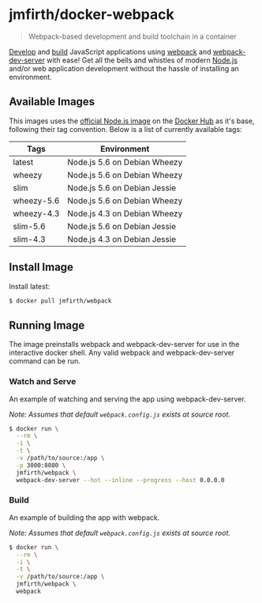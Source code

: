 # jmfirth/docker-webpack

> Webpack-based development and build toolchain in a container

[Develop](###watch-and-serve) and [build](###build) JavaScript applications using [webpack][webpack--url] and [webpack-dev-server][webpack-dev-server--url] with ease!  Get all the bells and whistles of modern [Node.js][nodejs--url] and/or web application development without the hassle of installing an environment.


## Available Images

This images uses the [official Node.js image][docker_hub_node--url] on the [Docker Hub][docker_hub--url] as it's base, following their tag convention.  Below is a list of currently available tags:

| Tags | Environment |
|------|-------------|
| latest | Node.js 5.6 on Debian Wheezy |
| wheezy | Node.js 5.6 on Debian Wheezy |
| slim | Node.js 5.6 on Debian Jessie |
| wheezy-5.6 | Node.js 5.6 on Debian Wheezy |
| wheezy-4.3 | Node.js 4.3 on Debian Wheezy |
| slim-5.6 | Node.js 5.6 on Debian Jessie |
| slim-4.3 | Node.js 4.3 on Debian Jessie |


## Install Image

Install latest:

```sh
$ docker pull jmfirth/webpack
```

## Running Image

The image preinstalls webpack and webpack-dev-server for use in the interactive docker shell.  Any valid webpack and webpack-dev-server command can be run.

### Watch and Serve

An example of watching and serving the app using webpack-dev-server.

_Note: Assumes that default `webpack.config.js` exists at source root._

```sh
$ docker run \
  --rm \
  -i \
  -t \
  -v /path/to/source:/app \
  -p 3000:8080 \
  jmfirth/webpack \
  webpack-dev-server --hot --inline --progress --host 0.0.0.0
```

### Build

An example of building the app with webpack.

_Note: Assumes that default `webpack.config.js` exists at source root._

```sh
$ docker run \
  --rm \
  -i \
  -t \
  -v /path/to/source:/app \
  jmfirth/webpack \
  webpack
```

[nodejs--url]: https://github.com/nodejs/node
[webpack--url]: https://github.com/webpack/webpack
[webpack-dev-server--url]: https://github.com/webpack/webpack-dev-server
[docker_hub--url]: hub.docker.com
[docker_hub_node--url]: https://hub.docker.com/_/node/
